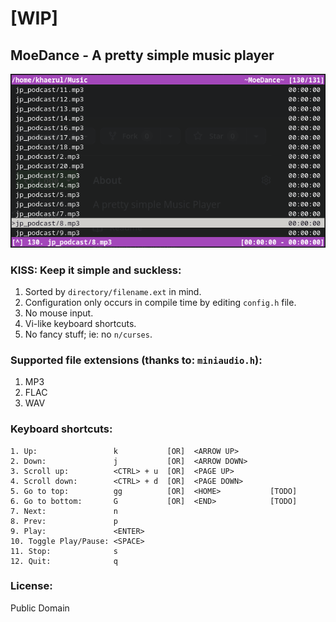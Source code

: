 # [WIP]

## MoeDance - A pretty simple music player

![](ss.png)

### KISS: Keep it simple and suckless:
1. Sorted by `directory/filename.ext` in mind.
2. Configuration only occurs in compile time by editing `config.h` file.
3. No mouse input.
4. Vi-like keyboard shortcuts.
5. No fancy stuff; ie: no `n/curses`.


### Supported file extensions (thanks to: `miniaudio.h`):
1. MP3
2. FLAC
3. WAV


### Keyboard shortcuts:
```
1. Up:                 k           [OR]  <ARROW UP>
2. Down:               j           [OR]  <ARROW DOWN>
3. Scroll up:          <CTRL> + u  [OR]  <PAGE UP>
4. Scroll down:        <CTRL> + d  [OR]  <PAGE DOWN>
5. Go to top:          gg          [OR]  <HOME>           [TODO]
6. Go to bottom:       G           [OR]  <END>            [TODO]
7. Next:               n
8. Prev:               p
9. Play:               <ENTER>
10. Toggle Play/Pause: <SPACE>
11. Stop:              s
12. Quit:              q
```


### License:
Public Domain

